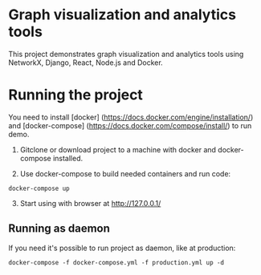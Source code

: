 # Graph visualization and analytics tools
This project demonstrates graph visualization and analytics tools using NetworkX, Django, React, Node.js and Docker.

# Running the project

You need to install [docker] (https://docs.docker.com/engine/installation/) and [docker-compose] (https://docs.docker.com/compose/install/) to run demo. 

1. Gitclone or download project to a machine with docker and docker-compose installed.

2. Use docker-compose to build needed containers and run code:
```
docker-compose up
```
3. Start using with browser at http://127.0.0.1/

## Running as daemon
If you need it's possible to run project as daemon, like at production:
```
docker-compose -f docker-compose.yml -f production.yml up -d
```
